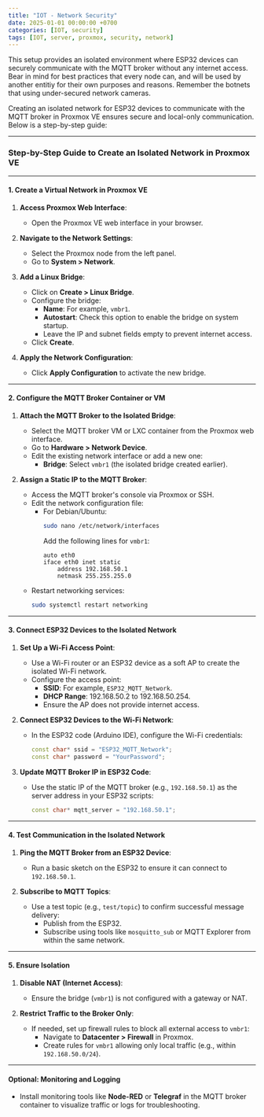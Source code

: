 ```yaml
---
title: "IOT - Network Security"
date: 2025-01-01 00:00:00 +0700
categories: [IOT, security]
tags: [IOT, server, proxmox, security, network]
---
```


This setup provides an isolated environment where ESP32 devices can securely communicate with the MQTT broker without any internet access. Bear in mind for best practices that every node can, and will be used by another entitiy for their own purposes and reasons. Remember the botnets that using under-secured network cameras.  

Creating an isolated network for ESP32 devices to communicate with the MQTT broker in Proxmox VE ensures secure and local-only communication. Below is a step-by-step guide:

---

### **Step-by-Step Guide to Create an Isolated Network in Proxmox VE**

---

#### **1. Create a Virtual Network in Proxmox VE**

1. **Access Proxmox Web Interface**:
   - Open the Proxmox VE web interface in your browser.

2. **Navigate to the Network Settings**:
   - Select the Proxmox node from the left panel.
   - Go to **System > Network**.

3. **Add a Linux Bridge**:
   - Click on **Create > Linux Bridge**.
   - Configure the bridge:
     - **Name**: For example, `vmbr1`.
     - **Autostart**: Check this option to enable the bridge on system startup.
     - Leave the IP and subnet fields empty to prevent internet access.
   - Click **Create**.

4. **Apply the Network Configuration**:
   - Click **Apply Configuration** to activate the new bridge.

---

#### **2. Configure the MQTT Broker Container or VM**

1. **Attach the MQTT Broker to the Isolated Bridge**:
   - Select the MQTT broker VM or LXC container from the Proxmox web interface.
   - Go to **Hardware > Network Device**.
   - Edit the existing network interface or add a new one:
     - **Bridge**: Select `vmbr1` (the isolated bridge created earlier).

2. **Assign a Static IP to the MQTT Broker**:
   - Access the MQTT broker's console via Proxmox or SSH.
   - Edit the network configuration file:
     - For Debian/Ubuntu:
       ```bash
       sudo nano /etc/network/interfaces
       ```
       Add the following lines for `vmbr1`:
       ```plaintext
       auto eth0
       iface eth0 inet static
           address 192.168.50.1
           netmask 255.255.255.0
       ```
   - Restart networking services:
     ```bash
     sudo systemctl restart networking
     ```

---

#### **3. Connect ESP32 Devices to the Isolated Network**

1. **Set Up a Wi-Fi Access Point**:
   - Use a Wi-Fi router or an ESP32 device as a soft AP to create the isolated Wi-Fi network.
   - Configure the access point:
     - **SSID**: For example, `ESP32_MQTT_Network`.
     - **DHCP Range**: 192.168.50.2 to 192.168.50.254.
     - Ensure the AP does not provide internet access.

2. **Connect ESP32 Devices to the Wi-Fi Network**:
   - In the ESP32 code (Arduino IDE), configure the Wi-Fi credentials:
     ```cpp
     const char* ssid = "ESP32_MQTT_Network";
     const char* password = "YourPassword";
     ```

3. **Update MQTT Broker IP in ESP32 Code**:
   - Use the static IP of the MQTT broker (e.g., `192.168.50.1`) as the server address in your ESP32 scripts:
     ```cpp
     const char* mqtt_server = "192.168.50.1";
     ```

---

#### **4. Test Communication in the Isolated Network**

1. **Ping the MQTT Broker from an ESP32 Device**:
   - Run a basic sketch on the ESP32 to ensure it can connect to `192.168.50.1`.

2. **Subscribe to MQTT Topics**:
   - Use a test topic (e.g., `test/topic`) to confirm successful message delivery:
     - Publish from the ESP32.
     - Subscribe using tools like `mosquitto_sub` or MQTT Explorer from within the same network.

---

#### **5. Ensure Isolation**

1. **Disable NAT (Internet Access)**:
   - Ensure the bridge (`vmbr1`) is not configured with a gateway or NAT.

2. **Restrict Traffic to the Broker Only**:
   - If needed, set up firewall rules to block all external access to `vmbr1`:
     - Navigate to **Datacenter > Firewall** in Proxmox.
     - Create rules for `vmbr1` allowing only local traffic (e.g., within `192.168.50.0/24`).

---

#### **Optional: Monitoring and Logging**
- Install monitoring tools like **Node-RED** or **Telegraf** in the MQTT broker container to visualize traffic or logs for troubleshooting.


